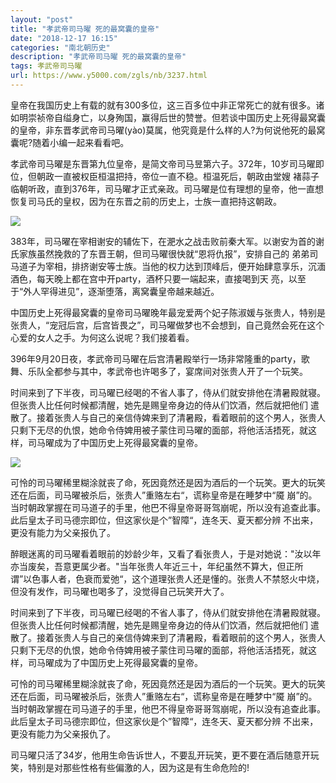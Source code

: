 ```yaml
---
layout: "post"
title: "孝武帝司马曜 死的最窝囊的皇帝"
date: "2018-12-17 16:15"
categories: "南北朝历史"
description: "孝武帝司马曜 死的最窝囊的皇帝"
tags: 孝武帝司马曜
url: https://www.y5000.com/zgls/nb/3237.html
---
```






皇帝在我国历史上有载的就有300多位，这三百多位中非正常死亡的就有很多。诸如明崇祯帝自缢身亡，以身殉国，赢得后世的赞誉。但若谈中国历史上死得最窝囊的皇帝，非东晋孝武帝司马曜(yào)莫属，他究竟是什么样的人?为何说他死的最窝囊呢?随着小编一起来看看吧。

孝武帝司马曜是东晋第九位皇帝，是简文帝司马昱第六子。372年，10岁司马曜即位，但朝政一直被权臣桓温把持，帝位一直不稳。桓温死后，朝政由堂嫂
褚蒜子临朝听政，直到376年，司马曜才正式亲政。司马曜是位有理想的皇帝，他一直想恢复司马氏的皇权，因为在东晋之前的历史上，士族一直把持这朝政。

![](https://img.y5000.com/uploads/allimg/160927/6-16092GG356331.jpg)

383年，司马曜在宰相谢安的辅佐下，在淝水之战击败前秦大军。以谢安为首的谢氏家族虽然挽救的了东晋王朝，但司马曜很快就“恩将仇报”，安排自己的
弟弟司马道子为宰相，排挤谢安等士族。当他的权力达到顶峰后，便开始肆意享乐，沉湎酒色，每天晚上都在宫中开party，酒杯只要一端起来，直接喝到天
亮，以至于“外人罕得进见”，逐渐堕落，离窝囊皇帝越来越近。

中国历史上死得最窝囊的皇帝司马曜晚年最宠爱两个妃子陈淑媛与张贵人，特别是张贵人，“宠冠后宫，后宫皆畏之”，司马曜做梦也不会想到，自己竟然会死在这个心爱的女人之手。为何这么说呢？我们接着看。

396年9月20日夜，孝武帝司马曜在后宫清暑殿举行一场非常隆重的party，歌舞、乐队全都参与其中，孝武帝也许喝多了，宴席间对张贵人开了一个玩笑。

时间来到了下半夜，司马曜已经喝的不省人事了，侍从们就安排他在清暑殿就寝。但张贵人比任何时候都清醒，她先是赐皇帝身边的侍从们饮酒，然后就把他们
遣散了。接着张贵人与自己的亲信侍婢来到了清暑殿，看着眼前的这个男人，张贵人只剩下无尽的仇恨，她命令侍婢用被子蒙住司马曜的面部，将他活活捂死，就这样，司马曜成为了中国历史上死得最窝囊的皇帝。

![](https://img.y5000.com/uploads/allimg/160927/6-16092GG413X6.jpg)

可怜的司马曜稀里糊涂就丧了命，死因竟然还是因为酒后的一个玩笑。更大的玩笑还在后面，司马曜被杀后，张贵人”重赂左右“，谎称皇帝是在睡梦中“魇
崩”的。当时朝政掌握在司马道子的手里，他巴不得皇帝哥哥驾崩呢，所以没有追查此事。此后皇太子司马德宗即位，但这家伙是个”智障“，连冬天、夏天都分辨
不出来，更没有能力为父亲报仇了。

醉眼迷离的司马曜看着眼前的妙龄少年，又看了看张贵人，于是对她说："汝以年亦当废矣，吾意更属少者。"当年张贵人年近三十，年纪虽然不算大，但正所
谓”以色事人者，色衰而爱弛“，这个道理张贵人还是懂的。张贵人不禁怒火中烧，但没有发作，司马曜也喝多了，没觉得自己玩笑开大了。

时间来到了下半夜，司马曜已经喝的不省人事了，侍从们就安排他在清暑殿就寝。但张贵人比任何时候都清醒，她先是赐皇帝身边的侍从们饮酒，然后就把他们
遣散了。接着张贵人与自己的亲信侍婢来到了清暑殿，看着眼前的这个男人，张贵人只剩下无尽的仇恨，她命令侍婢用被子蒙住司马曜的面部，将他活活捂死，就这样，司马曜成为了中国历史上死得最窝囊的皇帝。

可怜的司马曜稀里糊涂就丧了命，死因竟然还是因为酒后的一个玩笑。更大的玩笑还在后面，司马曜被杀后，张贵人”重赂左右“，谎称皇帝是在睡梦中“魇
崩”的。当时朝政掌握在司马道子的手里，他巴不得皇帝哥哥驾崩呢，所以没有追查此事。此后皇太子司马德宗即位，但这家伙是个”智障“，连冬天、夏天都分辨
不出来，更没有能力为父亲报仇了。

司马曜只活了34岁，他用生命告诉世人，不要乱开玩笑，更不要在酒后随意开玩笑，特别是对那些性格有些偏激的人，因为这是有生命危险的!
